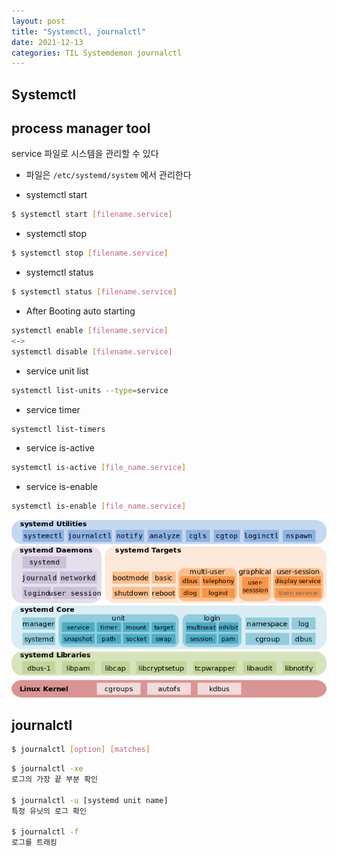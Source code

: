 ```yaml
---
layout: post
title: "Systemctl, journalctl"
date: 2021-12-13
categories: TIL Systemdemon journalctl
---
```


## Systemctl

## process manager tool 
service 파일로 시스템을 관리할 수 있다

- 파일은 `/etc/systemd/system` 에서 관리한다

- systemctl start
```bash
$ systemctl start [filename.service]
```

- systemctl stop
```bash
$ systemctl stop [filename.service]
```

- systemctl status
```bash
$ systemctl status [filename.service]
```

- After Booting auto starting
```bash
systemctl enable [filename.service]
<->
systemctl disable [filename.service]
```

- service unit list
```bash
systemctl list-units --type=service
```

- service timer
```bash
systemctl list-timers
```

- service is-active
```bash
systemctl is-active [file_name.service]
```

- service is-enable
```bash
systemctl is-enable [file_name.service]
```

![](https://raw.githubusercontent.com/Action2theFuture/Action2theFuture.github.io/main/_posts/Images/journalctl.png)

## journalctl

```bash
$ journalctl [option] [matches]
```

```bash
$ journalctl -xe
로그의 가장 끝 부분 확인

$ journalctl -u [systemd unit name]
특정 유닛의 로그 확인

$ journalctl -f
로그를 트래킹
```